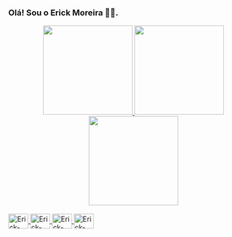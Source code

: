 ### Olá! Sou o Erick Moreira 🍜🍱.


<div align="center" style="display: inline_block">
  <a href="https://github.com/ErickMoreira13">
  <img height="180em" src="https://github-readme-stats.vercel.app/api?username=ErickMoreira13&show_icons=true&theme=dark&include_all_commits=true&count_private=true"/>
  <img height="180em" src="https://c.tenor.com/CFowpSoO7VsAAAAM/adad.gif"/>
  <img height="180em" src="https://c.tenor.com/VnoFot8xHqwAAAAC/darling-in-the-franxx-zero-two.gif"/>
</div>
  
<div style="display: inline_block"><br>
  <img align="center" alt="Erick-java" height="30" width="40" src="https://cdn.jsdelivr.net/gh/devicons/devicon/icons/java/java-original.svg">
  <img align="center" alt="Erick-php" height="30" width="40" src="https://cdn.jsdelivr.net/gh/devicons/devicon/icons/php/php-plain.svg">
  <img align="center" alt="Erick-mysql" height="30" width="40" src="https://cdn.jsdelivr.net/gh/devicons/devicon/icons/mysql/mysql-original.svg">
  <img align="center" alt="Erick-html" height="30" width="40" src="https://cdn.jsdelivr.net/gh/devicons/devicon/icons/html5/html5-original.svg">
 </div>
  
  
 
